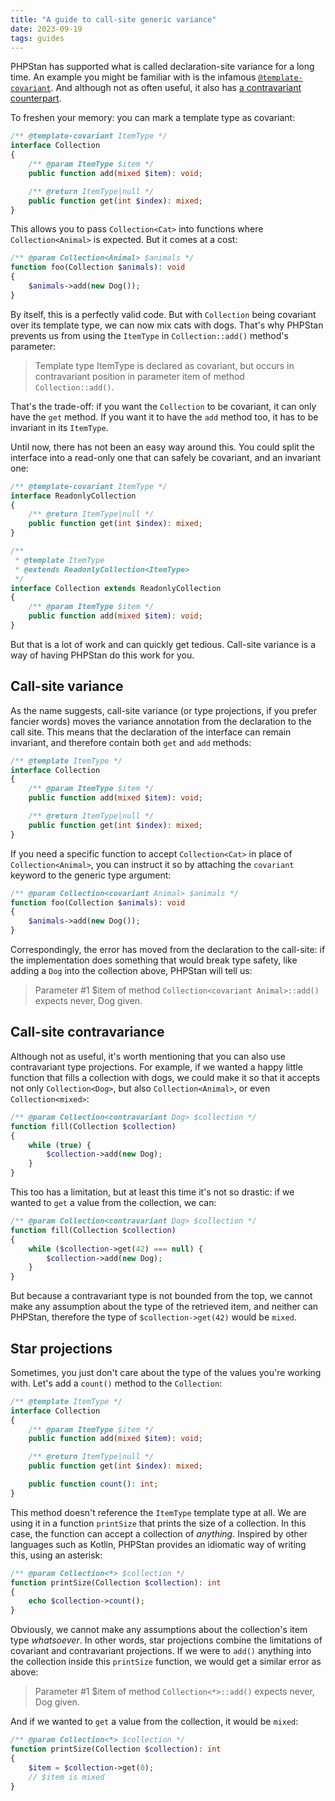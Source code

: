 ```yaml
---
title: "A guide to call-site generic variance"
date: 2023-09-19
tags: guides
---
```

PHPStan has supported what is called declaration-site variance for a long time. An example you might be familiar with is the infamous [`@template-covariant`](/blog/whats-up-with-template-covariant). And although not as often useful, it also has [a contravariant counterpart](https://jiripudil.cz/blog/contravariant-template-types).

To freshen your memory: you can mark a template type as covariant:

```php
/** @template-covariant ItemType */
interface Collection
{
	/** @param ItemType $item */
	public function add(mixed $item): void;

	/** @return ItemType|null */
	public function get(int $index): mixed;
}
```

This allows you to pass `Collection<Cat>` into functions where `Collection<Animal>` is expected. But it comes at a cost:

```php
/** @param Collection<Animal> $animals */
function foo(Collection $animals): void
{
	$animals->add(new Dog());
}
```

By itself, this is a perfectly valid code. But with `Collection` being covariant over its template type, we can now mix cats with dogs. That's why PHPStan prevents us from using the `ItemType` in `Collection::add()` method's parameter:

> Template type ItemType is declared as covariant, but occurs in contravariant position in parameter item of method `Collection::add()`.

That's the trade-off: if you want the `Collection` to be covariant, it can only have the `get` method. If you want it to have the `add` method too, it has to be invariant in its `ItemType`.

Until now, there has not been an easy way around this. You could split the interface into a read-only one that can safely be covariant, and an invariant one:

```php
/** @template-covariant ItemType */
interface ReadonlyCollection
{
	/** @return ItemType|null */
	public function get(int $index): mixed;
}

/**
 * @template ItemType
 * @extends ReadonlyCollection<ItemType>
 */
interface Collection extends ReadonlyCollection
{
	/** @param ItemType $item */
	public function add(mixed $item): void;
}
```

But that is a lot of work and can quickly get tedious. Call-site variance is a way of having PHPStan do this work for you.


## Call-site variance

As the name suggests, call-site variance (or type projections, if you prefer fancier words) moves the variance annotation from the declaration to the call site. This means that the declaration of the interface can remain invariant, and therefore contain both `get` and `add` methods:

```php
/** @template ItemType */
interface Collection
{
	/** @param ItemType $item */
	public function add(mixed $item): void;

	/** @return ItemType|null */
	public function get(int $index): mixed;
}
```

If you need a specific function to accept `Collection<Cat>` in place of `Collection<Animal>`, you can instruct it so by attaching the `covariant` keyword to the generic type argument:

```php
/** @param Collection<covariant Animal> $animals */
function foo(Collection $animals): void
{
	$animals->add(new Dog());
}
```

Correspondingly, the error has moved from the declaration to the call-site: if the implementation does something that would break type safety, like adding a `Dog` into the collection above, PHPStan will tell us:

> Parameter #1 $item of method `Collection<covariant Animal>::add()` expects never, Dog given.


## Call-site contravariance

Although not as useful, it's worth mentioning that you can also use contravariant type projections. For example, if we wanted a happy little function that fills a collection with dogs, we could make it so that it accepts not only `Collection<Dog>`, but also `Collection<Animal>`, or even `Collection<mixed>`:

```php
/** @param Collection<contravariant Dog> $collection */
function fill(Collection $collection)
{
	while (true) {
		$collection->add(new Dog);
	}
}
```

This too has a limitation, but at least this time it's not so drastic: if we wanted to `get` a value from the collection, we can:

```php
/** @param Collection<contravariant Dog> $collection */
function fill(Collection $collection)
{
	while ($collection->get(42) === null) {
		$collection->add(new Dog);
	}
}
```

But because a contravariant type is not bounded from the top, we cannot make any assumption about the type of the retrieved item, and neither can PHPStan, therefore the type of `$collection->get(42)` would be `mixed`.


## Star projections

Sometimes, you just don't care about the type of the values you're working with. Let's add a `count()` method to the `Collection`:

```php
/** @template ItemType */
interface Collection
{
	/** @param ItemType $item */
	public function add(mixed $item): void;

	/** @return ItemType|null */
	public function get(int $index): mixed;

	public function count(): int;
}
```

This method doesn't reference the `ItemType` template type at all. We are using it in a function `printSize` that prints the size of a collection. In this case, the function can accept a collection of _anything_. Inspired by other languages such as Kotlin, PHPStan provides an idiomatic way of writing this, using an asterisk:

```php
/** @param Collection<*> $collection */
function printSize(Collection $collection): int
{
	echo $collection->count();
}
```

Obviously, we cannot make any assumptions about the collection's item type _whatsoever_. In other words, star projections combine the limitations of covariant and contravariant projections. If we were to `add()` anything into the collection inside this `printSize` function, we would get a similar error as above:

> Parameter #1 $item of method `Collection<*>::add()` expects never, Dog given.

And if we wanted to `get` a value from the collection, it would be `mixed`:

```php
/** @param Collection<*> $collection */
function printSize(Collection $collection): int
{
	$item = $collection->get(0);
	// $item is mixed
}
```
